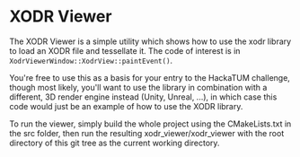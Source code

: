 # XODR Viewer

The XODR Viewer is a simple utility which shows how to use the xodr library to
load an XODR file and tessellate it. The code of interest is in
`XodrViewerWindow::XodrView::paintEvent()`.

You're free to use this as a basis for your entry to the HackaTUM challenge, 
though most likely, you'll want to use the library in combination with a
different, 3D render engine instead (Unity, Unreal, ...), in which case this 
code would just be an example of how to use the XODR library.

To run the viewer, simply build the whole project using the CMakeLists.txt in
the src folder, then run the resulting xodr_viewer/xodr_viewer with the root
directory of this git tree as the current working directory.